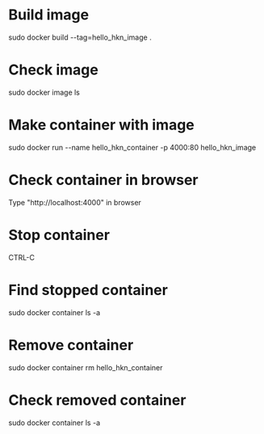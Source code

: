 # Build image
sudo docker build --tag=hello_hkn_image .

# Check image
sudo docker image ls

# Make container with image
sudo docker run --name hello_hkn_container -p 4000:80 hello_hkn_image

# Check container in browser
Type "http://localhost:4000" in browser

# Stop container
CTRL-C

# Find stopped container 
sudo docker container ls -a

# Remove container
sudo docker container rm hello_hkn_container

# Check removed container
sudo docker container ls -a
